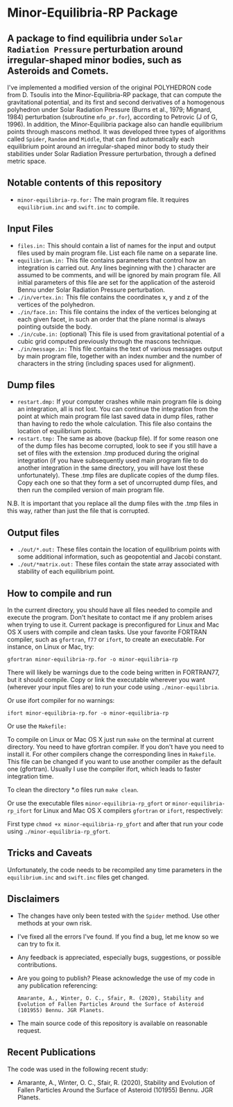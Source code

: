Minor-Equilibria-RP Package
===============================
A package to find equilibria under ``Solar Radiation Pressure`` perturbation around irregular-shaped minor bodies, such as Asteroids and Comets.
---------------------------------

I've implemented a modified version of the original POLYHEDRON code from D. Tsoulis into the Minor-Equilibria-RP package, that can compute the gravitational potential, and its first and second derivatives of a homogenous polyhedron under Solar Radiation Pressure (Burns et al., 1979; Mignard, 1984) perturbation (subroutine ``mfo_pr.for``), according to Petrovic (J of G, 1996). In addition, the Minor-Equilibria package also can handle equilibrium points through mascons method. It was developed three types of algorithms called ``Spider``, ``Random`` and ``Middle``, that can find automatically each equilibrium point around an irregular-shaped minor body to study their stabilities under Solar Radiation Pressure perturbation, through a defined metric space.

Notable contents of this repository
---------------------------

*    ``minor-equilibria-rp.for:`` The main program file.  It requires ``equilibrium.inc`` and ``swift.inc`` to compile.

 Input Files
 ---------------

*    ``files.in:`` This should contain a list of names for the input and output files used by main program file. List each file name on a separate line.
*    ``equilibrium.in:`` This file contains parameters that control how an integration is carried out. Any lines beginning with the ) character are assumed to be comments, and will be ignored by main program file. All initial parameters of this file are set for the application of the asteroid Bennu under Solar Radiation Pressure perturbation.
*    ``./in/vertex.in:`` This file contains the coordinates x, y and z of the vertices of the polyhedron.
*    ``./in/face.in:`` This file contains the index of the vertices belonging at each given facet, in such an order that the plane normal is always pointing outside the body.
*    ``./in/cube.in:`` (optional) This file is used from gravitational potential of a cubic grid computed previously through the mascons technique.
*    ``./in/message.in:`` This file contains the text of various messages output by main program file, together with an index number and the number of characters in the string (including spaces used for alignment).

 Dump files
 ---------------

*    ``restart.dmp:`` If your computer crashes while main program file is doing an integration, all is not lost. You can continue the integration from the point at which main program file last saved data in dump files, rather than having to redo the whole calculation. This file also contains the location of equilibrium points.
*    ``restart.tmp:`` The same as above (backup file). If for some reason one of the dump files has become corrupted, look to see if you still have a set of files with the extension .tmp produced during the original integration (if you have subsequently used main program file to do another integration in the same directory, you will have lost these unfortunately). These .tmp files are duplicate copies of the dump files. Copy each one so that they form a set of uncorrupted dump files, and then run the compiled version of main program file.

 N.B. It is important that you replace all the dump files with the .tmp files in this way, rather than just the file that is corrupted.

 Output files
 ---------------

*    ``./out/*.out:`` These files contain the location of equilibrium points with some additional information, such as geopotential and Jacobi constant.
*    ``./out/*matrix.out:`` These files contain the state array associated with stability of each equilibrium point.

How to compile and run
----------------------

In the current directory, you should have all files needed to compile and execute the program. Don't hesitate to contact me if any problem arises when trying to use it.
Current package is preconfigured for Linux and Mac OS X users with compile and clean tasks. Use your favorite FORTRAN compiler, such as ``gfortran``, ``f77`` or ``ifort``, to create an executable.  For instance, on Linux or Mac, try:

   ``gfortran minor-equilibria-rp.for -o minor-equilibria-rp``

There will likely be warnings due to the code being written in FORTRAN77, but it should compile.  Copy or link the executable wherever you want (wherever your input files are) to run your code using ``./minor-equilibria``.

Or use ifort compiler for no warnings:

   ``ifort minor-equilibria-rp.for -o minor-equilibria-rp``

Or use the ``Makefile:``

   To compile on Linux or Mac OS X just run ``make`` on the terminal at current directory. You need to have gfortran compiler. If you don't have you need to install it. For other compilers change the corresponding lines in ``Makefile``. This file can be changed if you want to use another compiler as the default one (gfortran). Usually I use the compiler ifort, which leads to faster integration time.

   To clean the directory *.o files run ``make clean``.

Or use the executable files ``minor-equilibria-rp_gfort`` or ``minor-equilibria-rp_ifort`` for Linux and Mac OS X compilers ``gfortran`` or ``ifort``, respectively:

   First type ``chmod +x minor-equilibria-rp_gfort`` and after that run your code using ``./minor-equilibria-rp_gfort``.

Tricks and Caveats
------------------

Unfortunately, the code needs to be recompiled any time parameters in the ``equilibrium.inc`` and ``swift.inc`` files get changed.

Disclaimers
------------

* The changes have only been tested with the ``Spider`` method.  Use other methods at your own risk.
* I've fixed all the errors I've found.  If you find a bug, let me know so we can try to fix it.
* Any feedback is appreciated, especially bugs, suggestions, or possible contributions.
* Are you going to publish? Please acknowledge the use of my code in any publication referencing:

   ``Amarante, A., Winter, O. C., Sfair, R. (2020), Stability and Evolution of Fallen Particles Around the Surface of Asteroid (101955) Bennu. JGR Planets.``

* The main source code of this repository is available on reasonable request.

Recent Publications
-------------------

The code was used in the following recent study:

* Amarante, A., Winter, O. C., Sfair, R. (2020), Stability and Evolution of Fallen Particles Around the Surface of Asteroid (101955) Bennu. JGR Planets.
